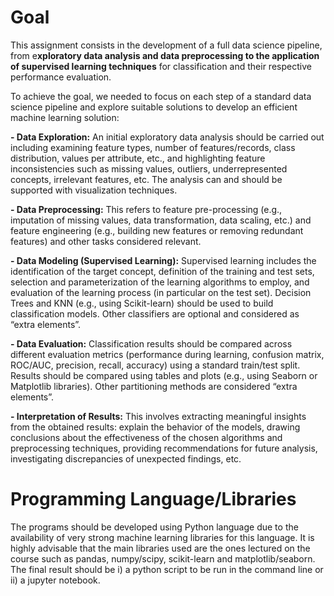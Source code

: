 # Goal
This assignment consists in the development of a full data science pipeline, from e**xploratory data analysis and data preprocessing to the application of supervised learning techniques** for classification and their respective performance evaluation.


To achieve the goal, we needed to focus on each step of a standard data science pipeline and explore suitable solutions to develop an efficient machine learning solution:

**- Data Exploration:** An initial exploratory data analysis should be carried out including examining feature types, number of features/records, class distribution, values per attribute, etc., and highlighting feature inconsistencies such as missing values, outliers, underrepresented concepts, irrelevant features, etc. The analysis can and should be supported with visualization techniques.

**- Data Preprocessing:** This refers to feature pre-processing (e.g., imputation of missing values, data transformation, data scaling, etc.) and feature engineering (e.g., building new features or removing redundant features) and other tasks considered relevant.

**- Data Modeling (Supervised Learning):** Supervised learning includes the identification of the target concept, definition of the training and test sets, selection and parameterization of the learning algorithms to employ, and evaluation of the learning process (in particular on the test set). Decision Trees and KNN (e.g., using Scikit-learn) should be used to build classification models. Other classifiers are optional and considered as “extra elements”.

**- Data Evaluation:** Classification results should be compared across different evaluation metrics (performance during learning, confusion matrix, ROC/AUC, precision, recall, accuracy) using a standard train/test split. Results should be compared using tables and plots (e.g., using Seaborn or Matplotlib libraries). Other partitioning methods are considered “extra elements”.

**- Interpretation of Results:** This involves extracting meaningful insights from the obtained results: explain the behavior of the models, drawing conclusions about the effectiveness of the chosen algorithms and preprocessing techniques, providing recommendations for future analysis, investigating discrepancies of unexpected findings, etc.


# Programming Language/Libraries

The programs should be developed using Python language due to the availability of very strong machine learning libraries for this language. It is highly advisable that the main libraries used are the ones lectured on the course such as pandas, numpy/scipy, scikit-learn and matplotlib/seaborn. The final result should be i) a python script to be run in the command line or ii) a jupyter notebook.
